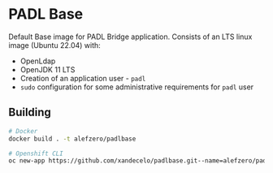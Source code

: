 # PADL Base
Default Base image for PADL Bridge application.
Consists of an LTS linux image (Ubuntu 22.04) with:
- OpenLdap
- OpenJDK 11 LTS
- Creation of an application user - ```padl```
- ```sudo``` configuration for some administrative requirements for ```padl``` user

## Building 

```bash
# Docker
docker build . -t alefzero/padlbase

# Openshift CLI
oc new-app https://github.com/xandecelo/padlbase.git--name=alefzero/padlbase

